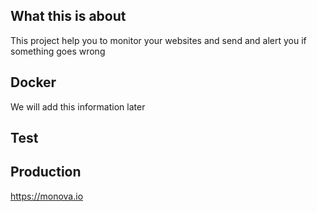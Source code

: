 ## What this is about

This project help you to monitor your websites and send and alert you if something goes wrong

## Docker

We will add this information later

## Test

## Production

https://monova.io